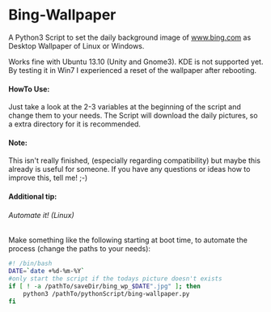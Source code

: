 Bing-Wallpaper
==============

A Python3 Script to set the daily background image of www.bing.com as Desktop Wallpaper of Linux or Windows.

Works fine with Ubuntu 13.10 (Unity and Gnome3).
KDE is not supported yet.
By testing it in Win7 I experienced a reset of the wallpaper after rebooting.


#### HowTo Use:

Just take a look at the 2-3 variables at the beginning of the script and change them to your needs. 
The Script will download the daily pictures, so a extra directory for it is recommended.


#### Note:
This isn't really finished, (especially regarding compatibility) but maybe this already is useful for someone.
If you have any questions or ideas how to improve this, tell me! ;-)


#### Additional tip:
###### Automate it! (Linux) 
Make something like the following starting at boot time, to automate the process (change the paths to your needs):

```bash
#! /bin/bash
DATE=`date +%d-%m-%Y`
#only start the script if the todays picture doesn't exists
if [ ! -a /pathTo/saveDir/bing_wp_$DATE".jpg" ]; then
	python3 /pathTo/pythonScript/bing-wallpaper.py
fi
```
